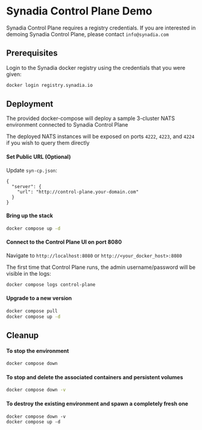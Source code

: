 # Synadia Control Plane Demo

Synadia Control Plane requires a registry credentials.  If you are interested in demoing Synadia Control Plane, please contact `info@synadia.com`

## Prerequisites

Login to the Synadia docker registry using the credentials that you were given:

```bash
docker login registry.synadia.io
```

## Deployment

The provided docker-compose will deploy a sample 3-cluster NATS environment connected to Synadia Control Plane

The deployed NATS instances will be exposed on ports `4222`, `4223`, and `4224` if you wish to query them directly

#### Set Public URL (Optional)
Update `syn-cp.json`:
```
{
  "server": {
    "url": "http://control-plane.your-domain.com"
  }
}
```

#### Bring up the stack

```bash
docker compose up -d
```

#### Connect to the Control Plane UI on port 8080

Navigate to `http://localhost:8080` or `http://<your_docker_host>:8080`

The first time that Control Plane runs, the admin username/password will be visible in the logs:

```bash
docker compose logs control-plane
```

#### Upgrade to a new version

```bash
docker compose pull
docker compose up -d
```

## Cleanup

#### To stop the environment
```bash
docker compose down
```

#### To stop and delete the associated containers and persistent volumes
```bash
docker compose down -v
```

#### To destroy the existing environment and spawn a completely fresh one
```
docker compose down -v
docker compose up -d
```
